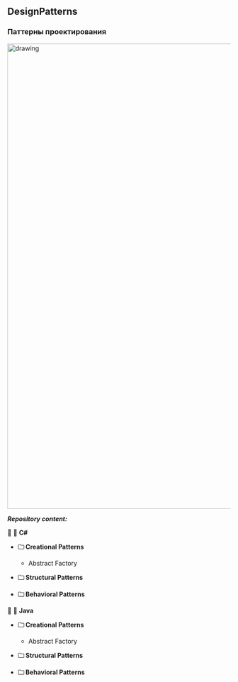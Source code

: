 ## DesignPatterns
### Паттерны проектирования

<img src="https://im.wampi.ru/2022/11/12/d-p.jpg" alt="drawing" width="1050"/>

***Repository content:***

🚩 <url> &#128194; **C#**</url>

+ <strong>&#128448; Creational Patterns </strong> 
  
  + Abstract Factory
  
+ <strong>&#128448; Structural Patterns </strong> 

+ <strong>&#128448; Behavioral Patterns </strong> 

🚩 <url> &#128194; **Java**</url>

+ <strong>&#128448; Creational Patterns </strong> 
  
  + Abstract Factory
  
+ <strong>&#128448; Structural Patterns </strong> 

+ <strong>&#128448; Behavioral Patterns </strong> 
